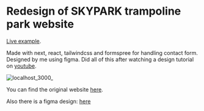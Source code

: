# Redesign of SKYPARK trampoline park website
[Live example](https://skypark-redesign.vercel.app/).

Made with next, react, tailwindcss and formspree for handling contact form. Designed by me using figma. Did all of this after watching a design tutorial on [youtube](https://www.youtube.com/watch?v=j6Ule7GXaRs).

![localhost_3000_](https://github.com/AuJezus/skypark-redesign/assets/72869217/836cdeb8-63a2-4426-bddd-313fab483669)

You can find the original website [here](https://www.skypark.lt/).

Also there is a figma design: [here](https://www.figma.com/file/mCW05NvUvonb4jr6hlcCS7/Skypark?type=design&mode=design&t=4ltznLw8CaDmTPwq-1)
